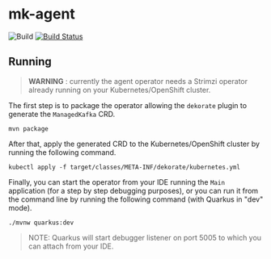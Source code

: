 # mk-agent

![Build](https://github.com/bf2fc6cc711aee1a0c2a/mk-agent/workflows/Build%20and%20Unit%20tests/badge.svg?branch=main)
[![Build Status](https://dev.azure.com/jstejska/ci-demo/_apis/build/status/build?branchName=main)](https://dev.azure.com/jstejska/ci-demo/_build/latest?definitionId=10&branchName=main)

## Running

> **WARNING** : currently the agent operator needs a Strimzi operator already running on your Kubernetes/OpenShift cluster.

The first step is to package the operator allowing the `dekorate` plugin to generate the `ManagedKafka` CRD.

```shell
mvn package
```

After that, apply the generated CRD to the Kubernetes/OpenShift cluster by running the following command.

```shell
kubectl apply -f target/classes/META-INF/dekorate/kubernetes.yml
```

Finally, you can start the operator from your IDE running the `Main` application (for a step by step debugging purposes), 
or you can run it from the command line by running the following command (with Quarkus in "dev" mode).

```shell
./mvnw quarkus:dev
```

> NOTE: Quarkus will start debugger listener on port 5005 to which you can attach from your IDE.
